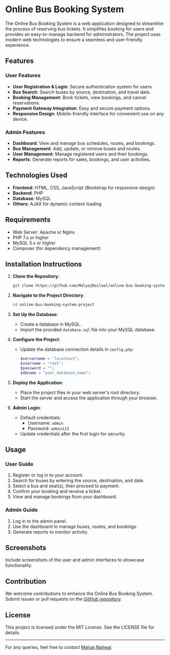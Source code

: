 # Online Bus Booking System

The Online Bus Booking System is a web application designed to streamline the process of reserving bus tickets. It simplifies booking for users and provides an easy-to-manage backend for administrators. The project uses modern web technologies to ensure a seamless and user-friendly experience.

## Features

### User Features
- **User Registration & Login**: Secure authentication system for users.
- **Bus Search**: Search buses by source, destination, and travel date.
- **Booking Management**: Book tickets, view bookings, and cancel reservations.
- **Payment Gateway Integration**: Easy and secure payment options.
- **Responsive Design**: Mobile-friendly interface for convenient use on any device.

### Admin Features
- **Dashboard**: View and manage bus schedules, routes, and bookings.
- **Bus Management**: Add, update, or remove buses and routes.
- **User Management**: Manage registered users and their bookings.
- **Reports**: Generate reports for sales, bookings, and user activities.

## Technologies Used

- **Frontend**: HTML, CSS, JavaScript (Bootstrap for responsive design)
- **Backend**: PHP
- **Database**: MySQL
- **Others**: AJAX for dynamic content loading

## Requirements

- Web Server: Apache or Nginx
- PHP 7.x or higher
- MySQL 5.x or higher
- Composer (for dependency management)

## Installation Instructions

1. **Clone the Repository**:
   ```bash
   git clone https://github.com/MalyajNailwal/online-bus-booking-system-project.git
   ```

2. **Navigate to the Project Directory**:
   ```bash
   cd online-bus-booking-system-project
   ```

3. **Set Up the Database**:
   - Create a database in MySQL.
   - Import the provided `database.sql` file into your MySQL database.

4. **Configure the Project**:
   - Update the database connection details in `config.php`:
     ```php
     $servername = "localhost";
     $username = "root";
     $password = "";
     $dbname = "your_database_name";
     ```

5. **Deploy the Application**:
   - Place the project files in your web server's root directory.
   - Start the server and access the application through your browser.

6. **Admin Login**:
   - Default credentials:
     - Username: `admin`
     - Password: `admin123`
   - Update credentials after the first login for security.

## Usage

### User Guide
1. Register or log in to your account.
2. Search for buses by entering the source, destination, and date.
3. Select a bus and seat(s), then proceed to payment.
4. Confirm your booking and receive a ticket.
5. View and manage bookings from your dashboard.

### Admin Guide
1. Log in to the admin panel.
2. Use the dashboard to manage buses, routes, and bookings.
3. Generate reports to monitor activity.

## Screenshots
Include screenshots of the user and admin interfaces to showcase functionality.

## Contribution

We welcome contributions to enhance the Online Bus Booking System. Submit issues or pull requests on the [GitHub repository](https://github.com/MalyajNailwal/online-bus-booking-system-project).

## License

This project is licensed under the MIT License. See the LICENSE file for details.

---

For any queries, feel free to contact [Malyaj Nailwal](mailto:malyajnailwal@example.com).
